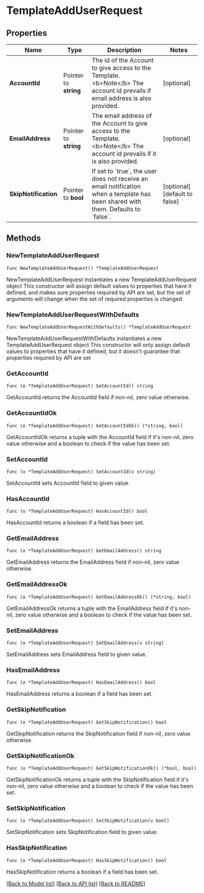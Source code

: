# TemplateAddUserRequest

## Properties

Name | Type | Description | Notes
------------ | ------------- | ------------- | -------------
**AccountId** | Pointer to **string** | The id of the Account to give access to the Template. &lt;b&gt;Note&lt;/b&gt; The account id prevails if email address is also provided. | [optional] 
**EmailAddress** | Pointer to **string** | The email address of the Account to give access to the Template. &lt;b&gt;Note&lt;/b&gt; The account id prevails if it is also provided. | [optional] 
**SkipNotification** | Pointer to **bool** | If set to &#x60;true&#x60;, the user does not receive an email notification when a template has been shared with them. Defaults to &#x60;false&#x60;. | [optional] [default to false]

## Methods

### NewTemplateAddUserRequest

`func NewTemplateAddUserRequest() *TemplateAddUserRequest`

NewTemplateAddUserRequest instantiates a new TemplateAddUserRequest object
This constructor will assign default values to properties that have it defined,
and makes sure properties required by API are set, but the set of arguments
will change when the set of required properties is changed

### NewTemplateAddUserRequestWithDefaults

`func NewTemplateAddUserRequestWithDefaults() *TemplateAddUserRequest`

NewTemplateAddUserRequestWithDefaults instantiates a new TemplateAddUserRequest object
This constructor will only assign default values to properties that have it defined,
but it doesn't guarantee that properties required by API are set

### GetAccountId

`func (o *TemplateAddUserRequest) GetAccountId() string`

GetAccountId returns the AccountId field if non-nil, zero value otherwise.

### GetAccountIdOk

`func (o *TemplateAddUserRequest) GetAccountIdOk() (*string, bool)`

GetAccountIdOk returns a tuple with the AccountId field if it's non-nil, zero value otherwise
and a boolean to check if the value has been set.

### SetAccountId

`func (o *TemplateAddUserRequest) SetAccountId(v string)`

SetAccountId sets AccountId field to given value.

### HasAccountId

`func (o *TemplateAddUserRequest) HasAccountId() bool`

HasAccountId returns a boolean if a field has been set.

### GetEmailAddress

`func (o *TemplateAddUserRequest) GetEmailAddress() string`

GetEmailAddress returns the EmailAddress field if non-nil, zero value otherwise.

### GetEmailAddressOk

`func (o *TemplateAddUserRequest) GetEmailAddressOk() (*string, bool)`

GetEmailAddressOk returns a tuple with the EmailAddress field if it's non-nil, zero value otherwise
and a boolean to check if the value has been set.

### SetEmailAddress

`func (o *TemplateAddUserRequest) SetEmailAddress(v string)`

SetEmailAddress sets EmailAddress field to given value.

### HasEmailAddress

`func (o *TemplateAddUserRequest) HasEmailAddress() bool`

HasEmailAddress returns a boolean if a field has been set.

### GetSkipNotification

`func (o *TemplateAddUserRequest) GetSkipNotification() bool`

GetSkipNotification returns the SkipNotification field if non-nil, zero value otherwise.

### GetSkipNotificationOk

`func (o *TemplateAddUserRequest) GetSkipNotificationOk() (*bool, bool)`

GetSkipNotificationOk returns a tuple with the SkipNotification field if it's non-nil, zero value otherwise
and a boolean to check if the value has been set.

### SetSkipNotification

`func (o *TemplateAddUserRequest) SetSkipNotification(v bool)`

SetSkipNotification sets SkipNotification field to given value.

### HasSkipNotification

`func (o *TemplateAddUserRequest) HasSkipNotification() bool`

HasSkipNotification returns a boolean if a field has been set.


[[Back to Model list]](../README.md#documentation-for-models) [[Back to API list]](../README.md#documentation-for-api-endpoints) [[Back to README]](../README.md)


